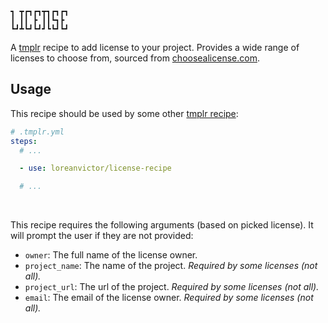 ```
┓ ┳┏┓┏┓┳┓┏┓┏┓
┃ ┃┃ ┣ ┃┃┗┓┣ 
┗┛┻┗┛┗┛┛┗┗┛┗┛
```

A [tmplr](https://github.com/loreanvictor/tmplr) recipe to add license to your project. Provides a wide range of licenses to choose from, sourced from [choosealicense.com](https://choosealicense.com).

## Usage

This recipe should be used by some other [tmplr recipe](https://github.com/loreanvictor/tmplr):

```yml
# .tmplr.yml
steps:
  # ...

  - use: loreanvictor/license-recipe

  # ...
```

<br>

This recipe requires the following arguments (based on picked license). It will prompt the user if they are not provided:

- `owner`: The full name of the license owner.
- `project_name`: The name of the project. _Required by some licenses (not all)._
- `project_url`: The url of the project. _Required by some licenses (not all)._
- `email`: The email of the license owner. _Required by some licenses (not all)._

<br><br>
